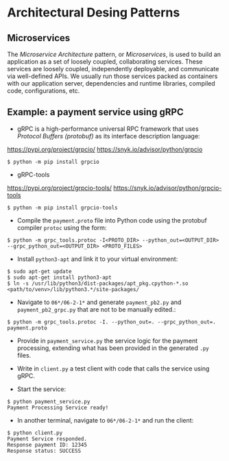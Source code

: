 # Architectural Desing Patterns

## Microservices

The *Microservice Architecture* pattern, or *Microservices*, is used to build
an application as a set of loosely coupled, collaborating services.
These services are loosely coupled, independently deployable, and communicate via well-defined APIs.
We usually run those services packed as containers with our application server,
dependencies and runtime libraries, compiled code, configurations, etc.

## Example: a payment service using gRPC

- gRPC is a high-performance universal RPC framework
that uses *Protocol Buffers (protobuf)* as its interface description language:

https://pypi.org/project/grpcio/
https://snyk.io/advisor/python/grpcio

```unix
$ python -m pip install grpcio
```

- gRPC-tools

https://pypi.org/project/grpcio-tools/
https://snyk.io/advisor/python/grpcio-tools

```unix
$ python -m pip install grpcio-tools
```

- Compile the `payment.proto` file into Python code using the protobuf compiler `protoc` using the form:
```unix
$ python -m grpc_tools.protoc -I<PROTO_DIR> --python_out=<OUTPUT_DIR> --grpc_python_out=<OUTPUT_DIR> <PROTO_FILES>
```

- Install `python3-apt` and link it to your virtual environment:
```unix
$ sudo apt-get update
$ sudo apt-get install python3-apt
$ ln -s /usr/lib/python3/dist-packages/apt_pkg.cpython-*.so <path/to/venv>/lib/python3.*/site-packages/
```

- Navigate to `06*/06-2-1*` and generate `payment_pb2.py` and `payment_pb2_grpc.py` 
that are not to be manually edited.:
```
$ python -m grpc_tools.protoc -I. --python_out=. --grpc_python_out=. payment.proto
```

- Provide in `payment_service.py` the service logic for the payment processing, 
extending what has been provided in the generated `.py` files. 

- Write in `client.py` a test client with code that calls the service using gRPC.

- Start the service:
```
$ python payment_service.py
Payment Processing Service ready!

```

- In another terminal, navigate to `06*/06-2-1*` and run the client:
```
$ python client.py
Payment Service responded.
Response payment ID: 12345
Response status: SUCCESS
```